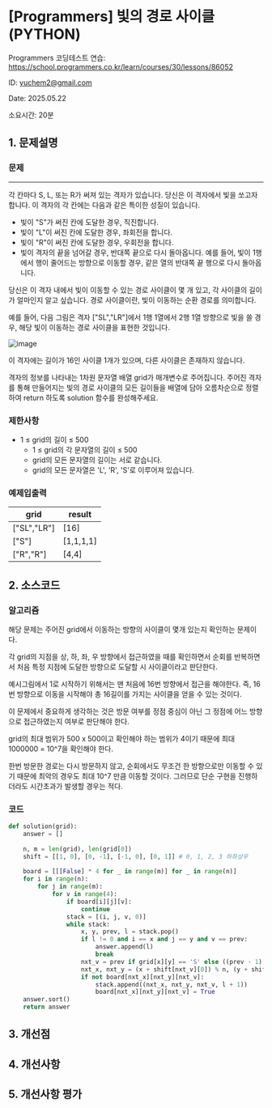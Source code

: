 # [Programmers] 빛의 경로 사이클 (PYTHON)
Programmers 코딩테스트 연습: https://school.programmers.co.kr/learn/courses/30/lessons/86052

ID: yuchem2@gmail.com

Date: 2025.05.22 

소요시간: 20분

## 1. 문제설명

### 문제
---
각 칸마다 S, L, 또는 R가 써져 있는 격자가 있습니다. 당신은 이 격자에서 빛을 쏘고자 합니다. 이 격자의 각 칸에는 다음과 같은 특이한 성질이 있습니다.

+ 빛이 "S"가 써진 칸에 도달한 경우, 직진합니다.
+ 빛이 "L"이 써진 칸에 도달한 경우, 좌회전을 합니다.
+ 빛이 "R"이 써진 칸에 도달한 경우, 우회전을 합니다.
+ 빛이 격자의 끝을 넘어갈 경우, 반대쪽 끝으로 다시 돌아옵니다. 예를 들어, 빛이 1행에서 행이 줄어드는 방향으로 이동할 경우, 같은 열의 반대쪽 끝 행으로 다시 돌아옵니다.

당신은 이 격자 내에서 빛이 이동할 수 있는 경로 사이클이 몇 개 있고, 각 사이클의 길이가 얼마인지 알고 싶습니다. 경로 사이클이란, 빛이 이동하는 순환 경로를 의미합니다.

예를 들어, 다음 그림은 격자 ["SL","LR"]에서 1행 1열에서 2행 1열 방향으로 빛을 쏠 경우, 해당 빛이 이동하는 경로 사이클을 표현한 것입니다.

![image](https://github.com/user-attachments/assets/d452d54f-98c2-4709-ba4b-4b57383b4256)

이 격자에는 길이가 16인 사이클 1개가 있으며, 다른 사이클은 존재하지 않습니다.

격자의 정보를 나타내는 1차원 문자열 배열 grid가 매개변수로 주어집니다. 주어진 격자를 통해 만들어지는 빛의 경로 사이클의 모든 길이들을 배열에 담아 오름차순으로 정렬하여 return 하도록 solution 함수를 완성해주세요.

### 제한사항
+ 1 ≤ grid의 길이 ≤ 500
  + 1 ≤ grid의 각 문자열의 길이 ≤ 500
  + grid의 모든 문자열의 길이는 서로 같습니다.
  + grid의 모든 문자열은 'L', 'R', 'S'로 이루어져 있습니다.

### 예제입출력
| grid        | result     |
|-------------|------------|
| ["SL","LR"] | [16]       |
| ["S"]       | [1,1,1,1]  |
| ["R","R"]   | [4,4]      |

## 2. 소스코드

### 알고리즘
해당 문제는 주어진 grid에서 이동하는 방향의 사이클이 몇개 있는지 확인하는 문제이다. 

각 grid의 지점을 상, 하, 좌, 우 방향에서 접근하였을 때를 확인하면서 순회를 반복하면서 처음 특정 지점에 도달한 방향으로 도달할 시 사이클이라고 판단한다. 

예시그림에서 1로 시작하기 위해서는 맨 처음에 16번 방향에서 접근을 해야한다. 즉, 16번 방향으로 이동을 시작해야 총 16길이를 가지는 사이클을 얻을 수 있는 것이다.

이 문제에서 중요하게 생각하는 것은 방문 여부를 정점 중심이 아닌 그 정점에 어느 방향으로 접근하였는지 여부로 판단해야 한다. 

grid의 최대 범위가 500 x 500이고 확인해야 하는 범위가 4이기 때문에 최대 1000000 = 10^7을 확인해야 한다. 

한번 방문한 경로는 다시 방문하지 않고, 순회에서도 무조건 한 방향으로만 이동할 수 있기 때문에 최악의 경우도 최대 10^7 만큼 이동할 것이다. 그러므로 단순 구현을 진행하더라도 시간초과가 발생할 경우는 적다.

### 코드
```python
def solution(grid):
    answer = []
    
    n, m = len(grid), len(grid[0])
    shift = [[1, 0], [0, -1], [-1, 0], [0, 1]] # 0, 1, 2, 3 하좌상우
    
    board = [[[False] * 4 for _ in range(m)] for _ in range(n)]
    for i in range(n):
        for j in range(m):
            for v in range(4):
                if board[i][j][v]:
                    continue
                stack = [(i, j, v, 0)]
                while stack:
                    x, y, prev, l = stack.pop()
                    if l != 0 and i == x and j == y and v == prev:
                        answer.append(l)
                        break
                    nxt_v = prev if grid[x][y] == 'S' else ((prev - 1) % 4 if grid[x][y] == 'L' else (prev + 1) % 4)
                    nxt_x, nxt_y = (x + shift[nxt_v][0]) % n, (y + shift[nxt_v][1]) % m          
                    if not board[nxt_x][nxt_y][nxt_v]:
                        stack.append((nxt_x, nxt_y, nxt_v, l + 1))
                        board[nxt_x][nxt_y][nxt_v] = True
    answer.sort()
    return answer
```
## 3. 개선점

## 4. 개선사항

## 5. 개선사항 평가
